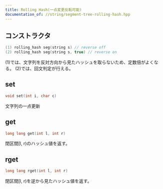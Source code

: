 ```yaml
---
title: Rolling Hash(一点変更反転可能)
documentation_of: //string/segment-tree-rolling-hash.hpp
---
```


## コンストラクタ

```cpp
(1) rolling_hash seg(string s) // reverse off
(2) rolling_hash seg(string s, true) // reverse on
```

(1)では、文字列を反対方向から見たハッシュを取らないため、定数倍がよくなる。
(2)では、回文判定が行える。

## set

```cpp
void set(int i, char c)
```

文字列の一点更新

## get

```cpp
long long get(int l, int r)
```

閉区間[l, r)のハッシュ値を返す。

## rget

```cpp
long long rget(int l, int r)
```

閉区間[l, r)を逆から見たハッシュ値を返す。
